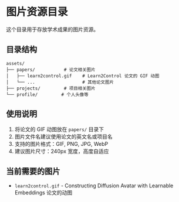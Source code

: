 # 图片资源目录

这个目录用于存放学术成果的图片资源。

## 目录结构

```
assets/
├── papers/           # 论文相关图片
│   ├── learn2control.gif    # Learn2Control 论文的 GIF 动图
│   └── ...                  # 其他论文图片
├── projects/         # 项目相关图片
└── profile/         # 个人头像等
```

## 使用说明

1. 将论文的 GIF 动图放在 `papers/` 目录下
2. 图片文件名建议使用论文的英文名或项目名
3. 支持的图片格式：GIF, PNG, JPG, WebP
4. 建议图片尺寸：240px 宽度，高度自适应

## 当前需要的图片

- `learn2control.gif` - Constructing Diffusion Avatar with Learnable Embeddings 论文的动图
